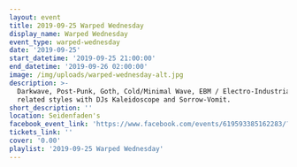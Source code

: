 ```yaml
---
layout: event
title: 2019-09-25 Warped Wednesday
display_name: Warped Wednesday
event_type: warped-wednesday
date: '2019-09-25'
start_datetime: '2019-09-25 21:00:00'
end_datetime: '2019-09-26 02:00:00'
image: /img/uploads/warped-wednesday-alt.jpg
description: >-
  Darkwave, Post-Punk, Goth, Cold/Minimal Wave, EBM / Electro-Industrial, Classic Alternative, and
  related styles with DJs Kaleidoscope and Sorrow-Vomit.
short_description: ''
location: Seidenfaden's
facebook_event_link: 'https://www.facebook.com/events/619593385162283/?event_time_id=619593415162280'
tickets_link: ''
cover: '0.00'
playlist: '2019-09-25 Warped Wednesday'
---
```

